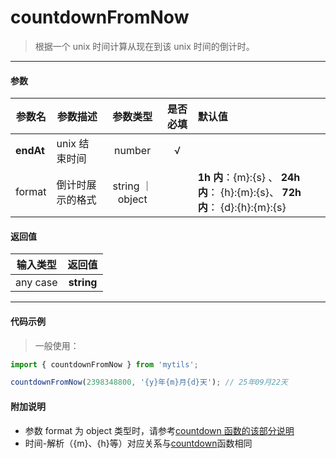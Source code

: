 # countdownFromNow

> 根据一个 unix 时间计算从现在到该 unix 时间的倒计时。

---

#### 参数

| 参数名     | 参数描述         |     参数类型     | 是否必填 | 默认值                                                                        |
| ---------- | ---------------- | :--------------: | :------: | :---------------------------------------------------------------------------- |
| **endAt**  | unix 结束时间    |      number      |    √     |                                                                               |
| format | 倒计时展示的格式 | string ｜ object |          | **1h 内**：{m}:{s} 、 **24h 内**： {h}:{m}:{s}、 **72h 内**： {d}:{h}:{m}:{s} |

#### 返回值

| 输入类型 |   返回值   |
| :------: | :--------: |
| any case | **string** |

---

#### 代码示例

> 一般使用：

```js
import { countdownFromNow } from 'mytils';

countdownFromNow(2398348800, '{y}年{m}月{d}天'); // 25年09月22天
```

#### 附加说明

- 参数 format 为 object 类型时，请参考[countdown 函数的该部分说明](/doc/time/countdown?id=代码示例)
- 时间-解析（{m}、{h}等）对应关系与[countdown](/doc/time/countdown?id=附加说明)函数相同
